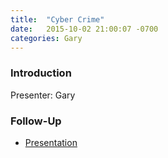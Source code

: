 ```yaml
---
title:  "Cyber Crime"
date:   2015-10-02 21:00:07 -0700
categories: Gary
---
```


### Introduction

Presenter: Gary

### Follow-Up

* [Presentation](/assets/present/future-crimes.pdf) 
